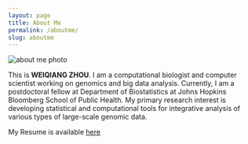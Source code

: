 ```yaml
---
layout: page
title: About Me
permalink: /aboutme/
slug: aboutme
---
```


![](https://IloveYouKen.github.io/images/about_me_new.jpg "about me photo")

This is __WEIQIANG ZHOU__. I am a computational biologist and computer scientist working on genomics and big data analysis. Currently, I am a postdoctoral fellow at Department of Biostatistics at Johns Hopkins Bloomberg School of Public Health. My primary research interest is developing statistical and computational tools for integrative analysis of various types of large-scale genomic data.

My Resume is available [here](http://ILoveYouKen.github.io/CV_Weiqiang_Zhou_webpage.pdf)

